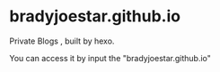 # bradyjoestar.github.io

Private Blogs , built by hexo.

You can access it by input the "bradyjoestar.github.io"
